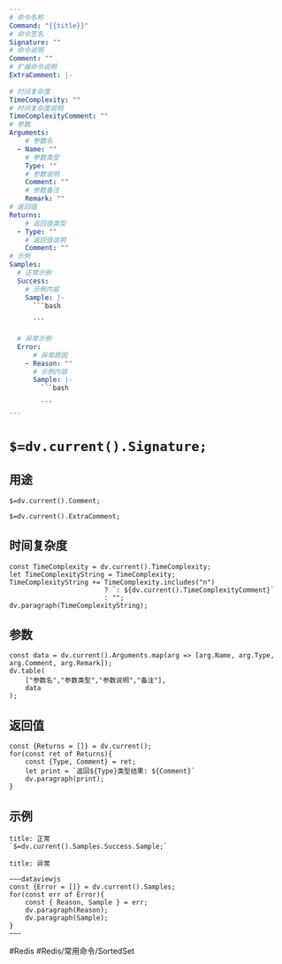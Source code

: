 ```yaml
---
# 命令名称
Command: "{{title}}"
# 命令签名
Signature: ""
# 命令说明
Comment: ""
# 扩展命令说明
ExtraComment: |-
  
# 时间复杂度
TimeComplexity: ""
# 时间复杂度说明
TimeComplexityComment: ""
# 参数
Arguments:
    # 参数名
  - Name: ""
    # 参数类型
    Type: ""
    # 参数说明
    Comment: ""
    # 参数备注
    Remark: ""
# 返回值
Returns:
    # 返回值类型
  - Type: ""
    # 返回值说明
    Comment: ""
# 示例
Samples:
  # 正常示例
  Success:
    # 示例内容
    Sample: |-
      ```bash
      
      ```
      
  # 异常示例
  Error:
      # 异常原因
    - Reason: ""
      # 示例内容
      Sample: |-
        ```bash
        
        ```
---
```


# `$=dv.current().Signature;`

## 用途
`$=dv.current().Comment;`

`$=dv.current().ExtraComment;`

## 时间复杂度
```dataviewjs
const TimeComplexity = dv.current().TimeComplexity;
let TimeComplexityString = TimeComplexity;
TimeComplexityString += TimeComplexity.includes("n") 
						? `: ${dv.current().TimeComplexityComment}`
						: "";
dv.paragraph(TimeComplexityString);
```

## 参数
```dataviewjs
const data = dv.current().Arguments.map(arg => [arg.Name, arg.Type, arg.Comment, arg.Remark]);
dv.table(
	["参数名","参数类型","参数说明","备注"],
	data
);
```

## 返回值
```dataviewjs
const {Returns = []} = dv.current();
for(const ret of Returns){
	const {Type, Comment} = ret;
	let print = `返回${Type}类型结果: ${Comment}`
	dv.paragraph(print);
}
```

## 示例
```ad-success
title: 正常
`$=dv.current().Samples.Success.Sample;`
```

```ad-danger
title: 异常

~~~dataviewjs
const {Error = []} = dv.current().Samples;
for(const err of Error){
	const { Reason, Sample } = err;
	dv.paragraph(Reason);
	dv.paragraph(Sample);
}
~~~

```

#Redis #Redis/常用命令/SortedSet 